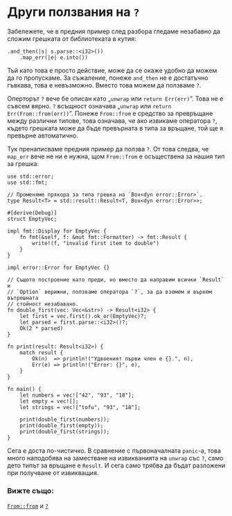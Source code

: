 # Други ползвания на `?`

Забележете, че в предния пример след разбора гледаме незабавно да сложим
грешката от библиотеката в кутия:

```rust,ignore
.and_then(|s| s.parse::<i32>())
    .map_err(|e| e.into())
```

Тъй като това е просто действие, може да се окаже удобно да можем да го
пропускаме. За съжаление, понеже `and_then` не е достатъчно гъвкава, това е
невъзможно. Вместо това можем да ползваме `?`.

Оперторът `?` вече бе описан като „`unwrap` или `return Err(err)`”.
Това не е съвсем вярно. `?` всъщност означава „`unwrap` или `return
Err(From::from(err))`”. Понеже `From::from` е средство за превръщане между
различни типове, това означава, че ако извикаме оператора `?`, където грешката
може да бъде превърната в типа за връщане, той ще я превърне автоматично.

Тук пренаписваме предния пример да ползва `?`. От това следва, че `map_err` вече
не ни е нужна, щом `From::from` е осъществена за нашия тип за грешка:

```rust,editable
use std::error;
use std::fmt;

// Променяме прякора за типа грешка на `Box<dyn error::Error>`.
type Result<T> = std::result::Result<T, Box<dyn error::Error>>;

#[derive(Debug)]
struct EmptyVec;

impl fmt::Display for EmptyVec {
    fn fmt(&self, f: &mut fmt::Formatter) -> fmt::Result {
        write!(f, "invalid first item to double")
    }
}

impl error::Error for EmptyVec {}

// Същото построение като преди, но вместо да направим всички `Result` и
// `Option` верижни, ползваме оператора `?`, за да вземем и върнем вътрешната
// стойност незабавано.
fn double_first(vec: Vec<&str>) -> Result<i32> {
    let first = vec.first().ok_or(EmptyVec)?;
    let parsed = first.parse::<i32>()?;
    Ok(2 * parsed)
}

fn print(result: Result<i32>) {
    match result {
        Ok(n)  => println!("Удвоеният първи член е {}.", n),
        Err(e) => println!("Error: {}", e),
    }
}

fn main() {
    let numbers = vec!["42", "93", "18"];
    let empty = vec![];
    let strings = vec!["tofu", "93", "18"];

    print(double_first(numbers));
    print(double_first(empty));
    print(double_first(strings));
}
```

Сега е доста по-чистичко. В сравнение с първоначалната `panic`-а, това много
наподобява на заместване на извикванията на `unwrap` със `?`, само дето типът за
връщане е `Result`. И сега само трябва да бъдат разложени при получване от извикващия.

### Вижте също:

[`From::from`][from] и [`?`][q_mark]

[from]: https://doc.rust-lang.org/std/convert/trait.From.html
[q_mark]: https://doc.rust-lang.org/reference/expressions/operator-expr.html#the-question-mark-operator
